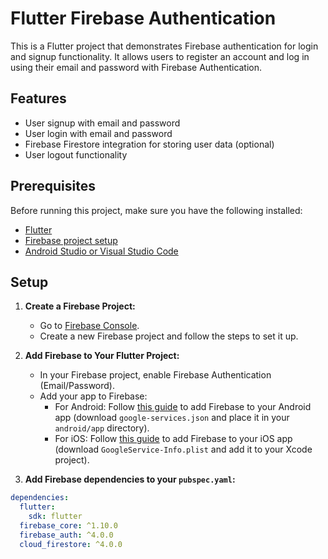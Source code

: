 # Flutter Firebase Authentication

This is a Flutter project that demonstrates Firebase authentication for login and signup functionality. It allows users to register an account and log in using their email and password with Firebase Authentication.

## Features
- User signup with email and password
- User login with email and password
- Firebase Firestore integration for storing user data (optional)
- User logout functionality

## Prerequisites
Before running this project, make sure you have the following installed:

- [Flutter](https://flutter.dev/docs/get-started/install)
- [Firebase project setup](https://console.firebase.google.com/)
- [Android Studio or Visual Studio Code](https://flutter.dev/docs/get-started/editor)

## Setup

1. **Create a Firebase Project:**
   - Go to [Firebase Console](https://console.firebase.google.com/).
   - Create a new Firebase project and follow the steps to set it up.
   
2. **Add Firebase to Your Flutter Project:**
   - In your Firebase project, enable Firebase Authentication (Email/Password).
   - Add your app to Firebase:
     - For Android: Follow [this guide](https://firebase.flutter.dev/docs/overview#installation) to add Firebase to your Android app (download `google-services.json` and place it in your `android/app` directory).
     - For iOS: Follow [this guide](https://firebase.flutter.dev/docs/overview#installation) to add Firebase to your iOS app (download `GoogleService-Info.plist` and add it to your Xcode project).

3. **Add Firebase dependencies to your `pubspec.yaml`:**

```yaml
dependencies:
  flutter:
    sdk: flutter
  firebase_core: ^1.10.0
  firebase_auth: ^4.0.0
  cloud_firestore: ^4.0.0
